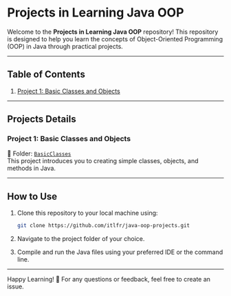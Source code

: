 # Projects in Learning Java OOP

Welcome to the **Projects in Learning Java OOP** repository! This repository is designed to help you learn the concepts of Object-Oriented Programming (OOP) in Java through practical projects.

---

## Table of Contents
1. [Project 1: Basic Classes and Objects](#project-1-basic-classes-and-objects)

---

## Projects Details

### Project 1: Basic Classes and Objects  
  
📁 Folder: [`BasicClasses`](./BasicClasses)  
This project introduces you to creating simple classes, objects, and methods in Java.  

---


## How to Use  
1. Clone this repository to your local machine using:  
   ```bash
   git clone https://github.com/itlfr/java-oop-projects.git

2. Navigate to the project folder of your choice.


3. Compile and run the Java files using your preferred IDE or the command line.




---

Happy Learning! 🚀
For any questions or feedback, feel free to create an issue.



